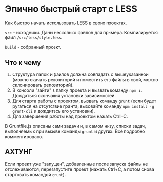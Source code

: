 # Эпично быстрый старт с LESS

Как быстро начать использовать LESS в своих проектах.

`src` - исходники. Даны несколько файлов для примера. Компилируется файл `/src/less/style.less`.

`build` - собранный проект.



## Что к чему

1. Структура папок и файлов должна совпадать с вышеуказанной (можно скачать репозиторий и поместить его файлы в свой, можно склонировать репозиторий).
2. В консоли "зайти" в папку проекта и вызвать команду `npm i`. Дождаться окончания установки зависимостей.
3. Для старта работы с проектом, вызвать команду `grunt` (если будет ругаться на отсутствие гранта, вызовайте команду `npm install -g grunt-cli` и дождитесь его установки).
4. Для завершения работы над проектом нажать Ctrl+C.

В Gruntfile.js описаны сами задачи и, в самом низу, списки задач, выполняемых при вызове команды `grunt` и других. Всё подробно комментировано.


## АХТУНГ

Если проект уже "запущен", добавленные после запуска файлы не отслеживаются, перезапустите проект (нажать Ctrl+C, а потом снова стартовать командой `grunt`).
